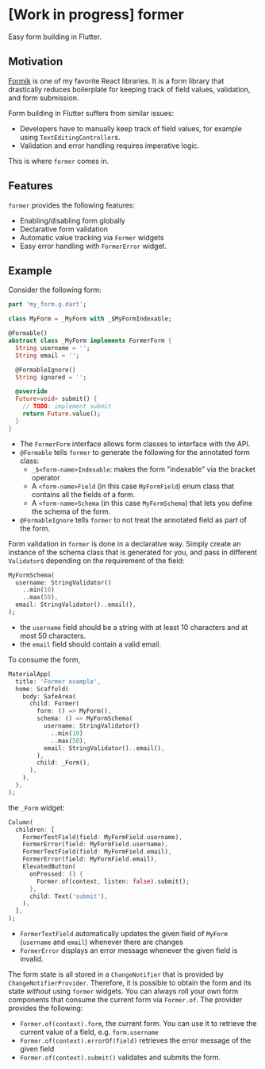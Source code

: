 # [Work in progress] former

Easy form building in Flutter.

## Motivation

[Formik](https://formik.org/) is one of my favorite React libraries. It is a form library that
drastically reduces boilerplate for keeping track of field values, validation, and form submission.

Form building in Flutter suffers from similar issues:

- Developers have to manually keep track of field values, for example using `TextEditingController`s. 
- Validation and error handling requires imperative logic.

This is where `former` comes in.

## Features

`former` provides the following features:

- Enabling/disabling form globally
- Declarative form validation
- Automatic value tracking via `Former` widgets
- Easy error handling with `FormerError` widget.

## Example

Consider the following form:

```dart
part 'my_form.g.dart';

class MyForm = _MyForm with _$MyFormIndexable;

@Formable()
abstract class _MyForm implements FormerForm {
  String username = '';
  String email = '';

  @FormableIgnore()
  String ignored = '';

  @override
  Future<void> submit() {
    // TODO: implement submit
    return Future.value();
  }
}
```

- The `FormerForm` interface allows form classes to interface with the API.
- `@Formable` tells `former` to generate the following for the annotated form class:
    - `_$<form-name>Indexable`: makes the form "indexable" via the bracket operator
    - A `<form-name>Field` (in this case `MyFormField`) enum class that contains all the fields
    of a form.
    - A `<form-name>Schema` (in this case `MyFormSchema`) that lets you define the schema of the form.
- `@FormableIgnore` tells `former` to not treat the annotated field as part of the form.

Form validation in `former` is done in a declarative way. Simply create an instance of the schema class
that is generated for you, and pass in different `Validator`s depending on the
requirement of the field:

```dart
MyFormSchema(
  username: StringValidator()
    ..min(10)
    ..max(50),
  email: StringValidator()..email(),
);
```

- the `username` field should be a string with at least 10 characters and at most 50 characters.
- the `email` field should contain a valid email.

To consume the form,

```dart
MaterialApp(
  title: 'Former example',
  home: Scaffold(
    body: SafeArea(
      child: Former(
        form: () => MyForm(),
        schema: () => MyFormSchema(
          username: StringValidator()
            ..min(10)
            ..max(50),
          email: StringValidator()..email(),
        ),
        child: _Form(),
      ),
    ),
  ),
);
```

the `_Form` widget:

```dart
Column(
  children: [
    FormerTextField(field: MyFormField.username),
    FormerError(field: MyFormField.username),
    FormerTextField(field: MyFormField.email),
    FormerError(field: MyFormField.email),
    ElevatedButton(
      onPressed: () {
        Former.of(context, listen: false).submit();
      },
      child: Text('submit'),
    ),
  ],
);
```

- `FormerTextField` automatically updates the given field of `MyForm` (`username` and `email`)
whenever there are changes
- `FormerError` displays an error message whenever the given field is invalid.

The form state is all stored in a `ChangeNotifier` that is provided by `ChangeNotifierProvider`.
Therefore, it is possible to obtain the form and its state *without* using `former` widgets.
You can always roll your own form components that consume the current form via `Former.of`.
The provider provides the following:

- `Former.of(context).form`, the current form. You can use it to retrieve the current value of a field,
e.g. `form.username`
- `Former.of(context).errorOf(field)` retrieves the error message of the given field
- `Former.of(context).submit()` validates and submits the form.
